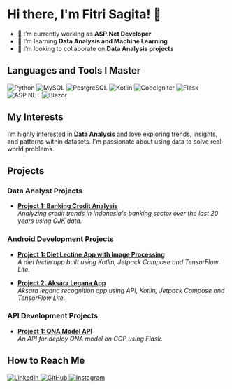 # Hi there, I'm Fitri Sagita! 👋
- 🔭 I’m currently working as **ASP.Net Developer**
- 🌱 I’m learning **Data Analysis and Machine Learning**
- 👯 I’m looking to collaborate on **Data Analysis projects**

## Languages and Tools I Master
<p align="left">
  <!-- Python -->
  <img src="https://img.shields.io/badge/Python-3776AB?style=for-the-badge&logo=python&logoColor=white" alt="Python" />
  
  <!-- MySQL -->
  <img src="https://img.shields.io/badge/MySQL-4479A1?style=for-the-badge&logo=mysql&logoColor=white" alt="MySQL" />
  
  <!-- PostgreSQL -->
  <img src="https://img.shields.io/badge/PostgreSQL-336791?style=for-the-badge&logo=postgresql&logoColor=white" alt="PostgreSQL" />
  
  <!-- Kotlin -->
  <img src="https://img.shields.io/badge/Kotlin-0095D5?style=for-the-badge&logo=kotlin&logoColor=white" alt="Kotlin" />
  
  <!-- CodeIgniter -->
  <img src="https://img.shields.io/badge/CodeIgniter-DD4814?style=for-the-badge&logo=codeigniter&logoColor=white" alt="CodeIgniter" />
  
  <!-- Flask -->
  <img src="https://img.shields.io/badge/Flask-000000?style=for-the-badge&logo=flask&logoColor=white" alt="Flask" />

  <!-- ASP.NET -->
  <img src="https://img.shields.io/badge/ASP.NET-512BD4?style=for-the-badge&logo=dotnet&logoColor=white" alt="ASP.NET" />
  
  <!-- Blazor -->
  <img src="https://img.shields.io/badge/Blazor-512BD4?style=for-the-badge&logo=blazor&logoColor=white" alt="Blazor" />
</p>

## My Interests
I’m highly interested in **Data Analysis** and love exploring trends, insights, and patterns within datasets. I'm passionate about using data to solve real-world problems.

## Projects

### Data Analyst Projects
- [**Project 1: Banking Credit Analysis**](https://github.com/fitristachan/Banking-Credit-Analysis)  
  *Analyzing credit trends in Indonesia's banking sector over the last 20 years using OJK data.*
  
### Android Development Projects
- [**Project 1: Diet Lectine App with Image Processing**](https://github.com/fitristachan/dietin)  
  *A diet lectin app built using Kotlin, Jetpack Compose and TensorFlow Lite.*

- [**Project 2: Aksara Legana App**](https://github.com/fitristachan/sarwa)  
  *Aksara legana recognition app using API, Kotlin, Jetpack Compose and TensorFlow Lite.*

### API Development Projects
- [**Project 1: QNA Model API**](https://github.com/fitristachan/qna_model_api)  
  *An API for deploy QNA model on GCP using Flask.*

## How to Reach Me
<p align="left">
  <!-- LinkedIn -->
  <a href="https://id.linkedin.com/in/fitri-sagita-4a530a210" target="_blank">
    <img src="https://img.shields.io/badge/LinkedIn-0077B5?style=for-the-badge&logo=linkedin&logoColor=white" alt="LinkedIn"/>
  </a>
  
  <!-- GitHub -->
  <a href="https://github.com/fitristachan" target="_blank">
    <img src="https://img.shields.io/badge/GitHub-181717?style=for-the-badge&logo=github&logoColor=white" alt="GitHub"/>
  </a>

  <!-- Instagram -->
  <a href="https://www.instagram.com/fitristachan" target="_blank">
    <img src="https://img.shields.io/badge/Instagram-E4405F?style=for-the-badge&logo=instagram&logoColor=white" alt="Instagram"/>
  </a>
</p>
